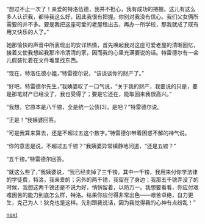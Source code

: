 
“想过不止一次了！亲爱的特洛伍德，我并不担心，我有成功的把握。这儿有这么多人认识我，都待我这么好，因此我很有把握。你别对我没有信心。我们父女俩所需要的并不多。要是我把这座可爱的老屋租出去，再办一所学校，那我就成了既有用又快乐的人了。”

她那愉快的声音中所表现出的安详热情，首先唤起我对这座可爱老屋的清晰回忆，接着又使我想起我那冷冷清清的家，因而我的心里充满要说的话。特雷德尔有一会儿假装忙着在文件堆里找东西。

“现在，特洛伍德小姐，”特雷德尔说，“该谈谈你的财产了。”

“好吧，特雷德尔先生，”我姨婆叹了一口气说，“关于我的财产，我要说的只是，要是那笔财产已经没了，我也受得了；要是它还在，能取回来我很高兴。”

“我想，它原本是八千镑，全是统一公债[3]，是吧？”特雷德尔说。

“正是！”我姨婆回答。

“可是我算来算去，还是不超过五这个数字。”特雷德尔带着困惑不解的神气说。

“你的意思是说，不超过五千镑？”我姨婆异常镇静地问道，“还是五镑？”

“五千镑。”特雷德尔回答。

“就这么些了，”我姨婆说，“我已经卖掉了三千镑。其中一千镑，我用来付你学法律的学徒费，特洛，我亲爱的；另外的两千镑，我留在了身边；我那五千镑弄没了的时候，我想这两千镑还是不说为好，悄悄留着，以防万一。我想要看看，你应付艰难困苦的能力到底怎么样，特洛。结果你应付得非常出色——艰苦卓绝，自力更生，克己为人！狄克也是这样。先别跟我说话，因为我觉得我的心神有点纷乱！”

[next](page688.md)